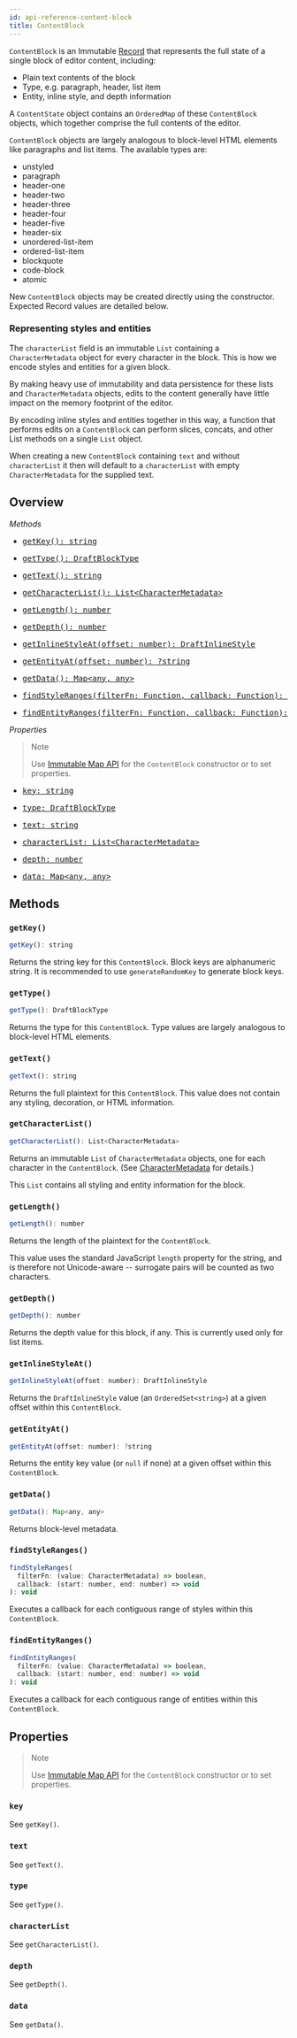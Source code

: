```yaml
---
id: api-reference-content-block
title: ContentBlock
---
```


`ContentBlock` is an Immutable
[Record](http://facebook.github.io/immutable-js/docs/#/Record/Record) that
represents the full state of a single block of editor content, including:

- Plain text contents of the block
- Type, e.g. paragraph, header, list item
- Entity, inline style, and depth information

A `ContentState` object contains an `OrderedMap` of these `ContentBlock` objects,
which together comprise the full contents of the editor.

`ContentBlock` objects are largely analogous to block-level HTML elements like
paragraphs and list items. The available types are:

- unstyled
- paragraph
- header-one
- header-two
- header-three
- header-four
- header-five
- header-six
- unordered-list-item
- ordered-list-item
- blockquote
- code-block
- atomic

New `ContentBlock` objects may be created directly using the constructor.
Expected Record values are detailed below.

### Representing styles and entities

The `characterList` field is an immutable `List` containing a `CharacterMetadata`
object for every character in the block. This is how we encode styles and
entities for a given block.

By making heavy use of immutability and data persistence for these lists and
`CharacterMetadata` objects, edits to the content generally have little impact
on the memory footprint of the editor.

By encoding inline styles and entities together in this way, a function that
performs edits on a `ContentBlock` can perform slices, concats, and other List
methods on a single `List` object.

When creating a new `ContentBlock` containing `text` and without `characterList`
it then will default to a `characterList` with empty `CharacterMetadata` for the
supplied text.

## Overview

_Methods_

<ul class="apiIndex">
  <li>
    <a href="#getkey">
      <pre>getKey(): string</pre>
    </a>
  </li>
  <li>
    <a href="#gettype">
      <pre>getType(): DraftBlockType</pre>
    </a>
  </li>
  <li>
    <a href="#gettext">
      <pre>getText(): string</pre>
    </a>
  </li>
  <li>
    <a href="#getcharacterlist">
      <pre>getCharacterList(): List&lt;CharacterMetadata&gt;</pre>
    </a>
  </li>
  <li>
    <a href="#getlength">
      <pre>getLength(): number</pre>
    </a>
  </li>
  <li>
    <a href="#getdepth">
      <pre>getDepth(): number</pre>
    </a>
  </li>
  <li>
    <a href="#getinlinestyleat">
      <pre>getInlineStyleAt(offset: number): DraftInlineStyle</pre>
    </a>
  </li>
  <li>
    <a href="#getentityat">
      <pre>getEntityAt(offset: number): ?string</pre>
    </a>
  </li>
  <li>
    <a href="#getdata">
      <pre>getData(): Map&lt;any, any&gt;</pre>
    </a>
  </li>
  <li>
    <a href="#findstyleranges">
      <pre>findStyleRanges(filterFn: Function, callback: Function): void</pre>
    </a>
  </li>
  <li>
    <a href="#findentityranges">
      <pre>findEntityRanges(filterFn: Function, callback: Function): void</pre>
    </a>
  </li>
</ul>

_Properties_

> Note
>
> Use [Immutable Map API](http://facebook.github.io/immutable-js/docs/#/Map)
> for the `ContentBlock` constructor or to set properties.

<ul class="apiIndex">
  <li>
    <a href="#key">
      <pre>key: string</pre>
    </a>
  </li>
  <li>
    <a href="#type">
      <pre>type: DraftBlockType</pre>
    </a>
  </li>
  <li>
    <a href="#text">
      <pre>text: string</pre>
    </a>
  </li>
  <li>
    <a href="#characterlist">
      <pre>characterList: List&lt;CharacterMetadata&gt;</pre>
    </a>
  </li>
  <li>
    <a href="#depth">
      <pre>depth: number</pre>
    </a>
  </li>
  <li>
    <a href="#data">
      <pre>data: Map&lt;any, any&gt;</pre>
    </a>
  </li>
</ul>

## Methods

### `getKey()`

```js
getKey(): string
```

Returns the string key for this `ContentBlock`. Block keys are alphanumeric string. It is recommended to use `generateRandomKey` to generate block keys.

### `getType()`

```js
getType(): DraftBlockType
```

Returns the type for this `ContentBlock`. Type values are largely analogous to
block-level HTML elements.

### `getText()`

```js
getText(): string
```

Returns the full plaintext for this `ContentBlock`. This value does not contain
any styling, decoration, or HTML information.

### `getCharacterList()`

```js
getCharacterList(): List<CharacterMetadata>
```

Returns an immutable `List` of `CharacterMetadata` objects, one for each character in the `ContentBlock`. (See [CharacterMetadata](/docs/api-reference-character-metadata) for details.)

This `List` contains all styling and entity information for the block.

### `getLength()`

```js
getLength(): number
```

Returns the length of the plaintext for the `ContentBlock`.

This value uses the standard JavaScript `length` property for the string, and is therefore not Unicode-aware -- surrogate pairs will be counted as two characters.

### `getDepth()`

```js
getDepth(): number
```

Returns the depth value for this block, if any. This is currently used only for list items.

### `getInlineStyleAt()`

```js
getInlineStyleAt(offset: number): DraftInlineStyle
```

Returns the `DraftInlineStyle` value (an `OrderedSet<string>`) at a given offset within this `ContentBlock`.

### `getEntityAt()`

```js
getEntityAt(offset: number): ?string
```

Returns the entity key value (or `null` if none) at a given offset within this `ContentBlock`.

### `getData()`

```js
getData(): Map<any, any>
```

Returns block-level metadata.

### `findStyleRanges()`

```js
findStyleRanges(
  filterFn: (value: CharacterMetadata) => boolean,
  callback: (start: number, end: number) => void
): void
```

Executes a callback for each contiguous range of styles within this `ContentBlock`.

### `findEntityRanges()`

```js
findEntityRanges(
  filterFn: (value: CharacterMetadata) => boolean,
  callback: (start: number, end: number) => void
): void
```

Executes a callback for each contiguous range of entities within this `ContentBlock`.

## Properties

> Note
>
> Use [Immutable Map API](http://facebook.github.io/immutable-js/docs/#/Map)
> for the `ContentBlock` constructor or to set properties.

### `key`

See `getKey()`.

### `text`

See `getText()`.

### `type`

See `getType()`.

### `characterList`

See `getCharacterList()`.

### `depth`

See `getDepth()`.

### `data`

See `getData()`.
